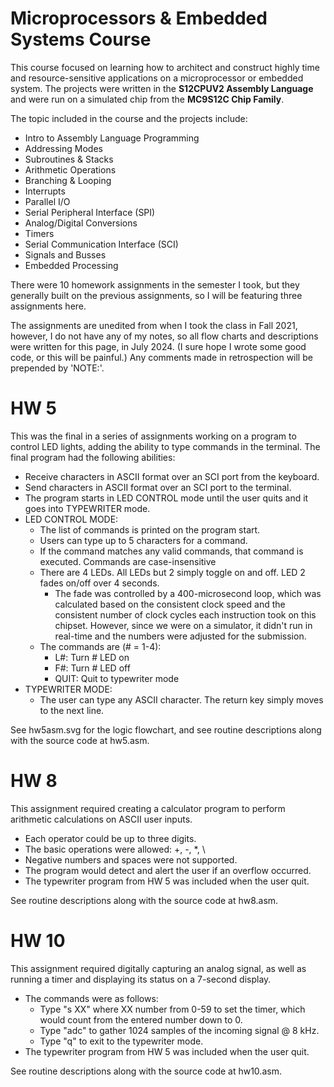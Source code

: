 # Microprocessors & Embedded Systems Course

This course focused on learning how to architect and construct highly time and resource-sensitive applications on a microprocessor or embedded system. The projects were written in the **S12CPUV2 Assembly Language** and were run on a simulated chip from the  **MC9S12C Chip Family**. 

The topic included in the course and the projects include:
- Intro to Assembly Language Programming
- Addressing Modes
- Subroutines & Stacks
- Arithmetic Operations
- Branching & Looping
- Interrupts
- Parallel I/O
- Serial Peripheral Interface (SPI)
- Analog/Digital Conversions
- Timers
- Serial Communication Interface (SCI)
- Signals and Busses
- Embedded Processing

There were 10 homework assignments in the semester I took, but they generally built on the previous assignments, so I will be featuring three assignments here.

The assignments are unedited from when I took the class in Fall 2021, however, I do not have any of my notes, so all flow charts and descriptions were written for this page, in July 2024. (I sure hope I wrote some good code, or this will be painful.) Any comments made in retrospection will be prepended by 'NOTE:'.

# HW 5
This was the final in a series of assignments working on a program to control LED lights, adding the ability to type commands in the terminal. The final program had the following abilities:
- Receive characters in ASCII format over an SCI port from the keyboard.
- Send characters in ASCII format over an SCI port to the terminal.
- The program starts in LED CONTROL mode until the user quits and it goes into TYPEWRITER mode.
- LED CONTROL MODE:
	- The list of commands is printed on the program start.
	- Users can type up to 5 characters for a command.
	- If the command matches any valid commands, that command is executed.
Commands are case-insensitive
	- There are 4 LEDs. All LEDs but 2 simply toggle on and off. LED 2 fades on/off over 4 seconds.
		- The fade was controlled by a 400-microsecond loop, which was calculated based on the consistent clock speed and the consistent number of clock cycles each instruction took on this chipset. However, since we were on a simulator, it didn't run in real-time and the numbers were adjusted for the submission.
	- The commands are (# = 1-4):
		- L#: Turn # LED on
		- F#: Turn # LED off
		- QUIT: Quit to typewriter mode
- TYPEWRITER MODE:
	- The user can type any ASCII character. The return key simply moves to the next line.

See hw5asm.svg for the logic flowchart, and see routine descriptions along with the source code at hw5.asm.

# HW 8
This assignment required creating a calculator program to perform arithmetic calculations on ASCII user inputs.
- Each operator could be up to three digits.
- The basic operations were allowed: +, -, \*, \
- Negative numbers and spaces were not supported.
- The program would detect and alert the user if an overflow occurred.
- The typewriter program from HW 5 was included when the user quit.

See routine descriptions along with the source code at hw8.asm.

# HW 10
This assignment required digitally capturing an analog signal, as well as running a timer and displaying its status on a 7-second display.
- The commands were as follows:
	- Type "s XX" where XX number from 0-59 to set the timer, which would count from the entered number down to 0.
	- Type "adc" to gather 1024 samples of the incoming signal @ 8 kHz.
	- Type "q" to exit to the typewriter mode.
- The typewriter program from HW 5 was included when the user quit.

See routine descriptions along with the source code at hw10.asm.
